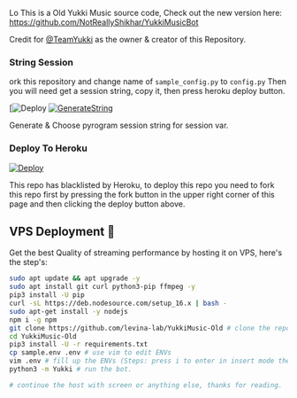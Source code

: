 Lo This is a Old Yukki Music source code, Check out the new version here: https://github.com/NotReallyShikhar/YukkiMusicBot

Credit for [@TeamYukki](https://t.me/OfficialYukki) as the owner & creator of this Repository.

### String Session
ork this repository and change name of `sample_config.py` to `config.py`
Then you will need get a session string, copy it, then press heroku deploy button.

[![Deploy](https://github.com/benkorsan/YukkiMusic-Old)
[![GenerateString](https://img.shields.io/badge/repl.it-generateString-yellowgreen)](https://replit.com/@levinalab/Session-Generator?lite=1&outputonly=1#main.py)

Generate & Choose pyrogram session string for session var.

### Deploy To Heroku 

[![Deploy](https://www.herokucdn.com/deploy/button.svg)](https://heroku.com/deploy?https://github.com/benkorsan/YukkiMusic-Old)

This repo has blacklisted by Heroku, to deploy this repo you need to fork this repo first by pressing the fork button in the upper right corner of this page and then clicking the deploy button above.

## VPS Deployment 📡
Get the best Quality of streaming performance by hosting it on VPS, here's the step's:

```sh
sudo apt update && apt upgrade -y
sudo apt install git curl python3-pip ffmpeg -y
pip3 install -U pip
curl -sL https://deb.nodesource.com/setup_16.x | bash -
sudo apt-get install -y nodejs
npm i -g npm
git clone https://github.com/levina-lab/YukkiMusic-Old # clone the repo.
cd YukkiMusic-Old
pip3 install -U -r requirements.txt
cp sample.env .env # use vim to edit ENVs
vim .env # fill up the ENVs (Steps: press i to enter in insert mode then edit the file. Press Esc to exit the editing mode then type :wq! and press Enter key to save the file).
python3 -m Yukki # run the bot.

# continue the host with screen or anything else, thanks for reading.
```

